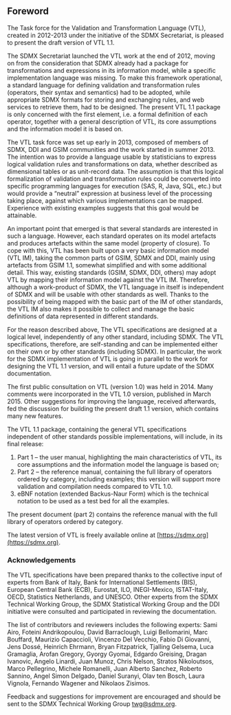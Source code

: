 ## Foreword
The Task force for the Validation and Transformation Language (VTL), created in 2012-2013 under the initiative of the SDMX Secretariat, is pleased to present the draft version of VTL 1.1.
The SDMX Secretariat launched the VTL work at the end of 2012, moving on from the consideration that SDMX already had a package for transformations and expressions in its information model, while a specific implementation language was missing. To make this framework operational, a standard language for defining validation and transformation rules (operators, their syntax and semantics) had to be adopted, while appropriate SDMX formats for storing and exchanging rules, and web services to retrieve them, had to be designed. The present VTL 1.1 package is only concerned with the first element, i.e. a formal definition of each operator, together with a general description of VTL, its core assumptions and the information model it is based on.
The VTL task force was set up early in 2013, composed of members of SDMX, DDI and GSIM communities and the work started in summer 2013. The intention was to provide a language usable by statisticians to express logical validation rules and transformations on data, whether described as dimensional tables or as unit-record data. The assumption is that this logical formalization of validation and transformation rules could be converted into specific programming languages for execution (SAS, R, Java, SQL, etc.) but would provide a “neutral” expression at business level of the processing taking place, against which various implementations can be mapped. Experience with existing examples suggests that this goal would be attainable.
An important point that emerged is that several standards are interested in such a language. However, each standard operates on its model artefacts and produces artefacts within the same model (property of closure). To cope with this, VTL has been built upon a very basic information model (VTL IM), taking the common parts of GSIM, SDMX and DDI, mainly using artefacts from GSIM 1.1, somewhat simplified and with some additional detail. This way, existing standards (GSIM, SDMX, DDI, others) may adopt VTL by mapping their information model against the VTL IM. Therefore, although a work-product of SDMX, the VTL language in itself is independent of SDMX and will be usable with other standards as well. Thanks to the possibility of being mapped with the basic part of the IM of other standards, the VTL IM also makes it possible to collect and manage the basic definitions of data represented in different standards.
For the reason described above, The VTL specifications are designed at a logical level, independently of any other standard, including SDMX. The VTL specifications, therefore, are self-standing and can be implemented either on their own or by other standards (including SDMX). In particular, the work for the SDMX implementation of VTL is going in parallel to the work for designing the VTL 1.1 version, and will entail a future update of the SDMX documentation.
The first public consultation on VTL (version 1.0) was held in 2014. Many comments were incorporated in the VTL 1.0 version, published in March 2015. Other suggestions for improving the language, received afterwards, fed the discussion for building the present draft 1.1 version, which contains many new features. The VTL 1.1 package, containing the general VTL specifications independent of other standards possible implementations, will include, in its final release:1. Part 1 – the user manual, highlighting the main characteristics of VTL, its core assumptions and the information model the language is based on;2.	Part 2 – the reference manual, containing the full library of operators ordered by category, including examples; this version will support more validation and compilation needs compared to VTL 1.0.  3.	eBNF notation (extended Backus-Naur Form) which is the technical notation to be used as a test bed for all the examples. The present document (part 2) contains the reference manual with the full library of operators ordered by category.  The latest version of VTL is freely available online at [https://sdmx.org](https://sdmx.org).

### Acknowledgements The VTL specifications have been prepared thanks to the collective input of experts from Bank of Italy, Bank for International Settlements (BIS), European Central Bank (ECB), Eurostat, ILO, INEGI-Mexico, ISTAT-Italy, OECD, Statistics Netherlands, and UNESCO. Other experts from the SDMX Technical Working Group, the SDMX Statistical Working Group and the DDI initiative were consulted and participated in reviewing the documentation.
The list of contributors and reviewers includes the following experts: Sami Airo, Foteini Andrikopoulou, David Barraclough, Luigi Bellomarini, Marc Bouffard, Maurizio Capaccioli, Vincenzo Del Vecchio, Fabio Di Giovanni, Jens Dossé, Heinrich Ehrmann, Bryan Fitzpatrick, Tjalling Gelsema, Luca Gramaglia, Arofan Gregory, Gyorgy Gyomai, Edgardo Greising, Dragan Ivanovic, Angelo Linardi, Juan Munoz, Chris Nelson, Stratos Nikoloutsos, Marco Pellegrino, Michele Romanelli, Juan Alberto Sanchez, Roberto Sannino, Angel Simon Delgado, Daniel Suranyi, Olav ten Bosch, Laura Vignola, Fernando Wagener and Nikolaos Zisimos.
Feedback and suggestions for improvement are encouraged and should be sent to the SDMX Technical Working Group [twg@sdmx.org](mailto:twg@sdmx.org).